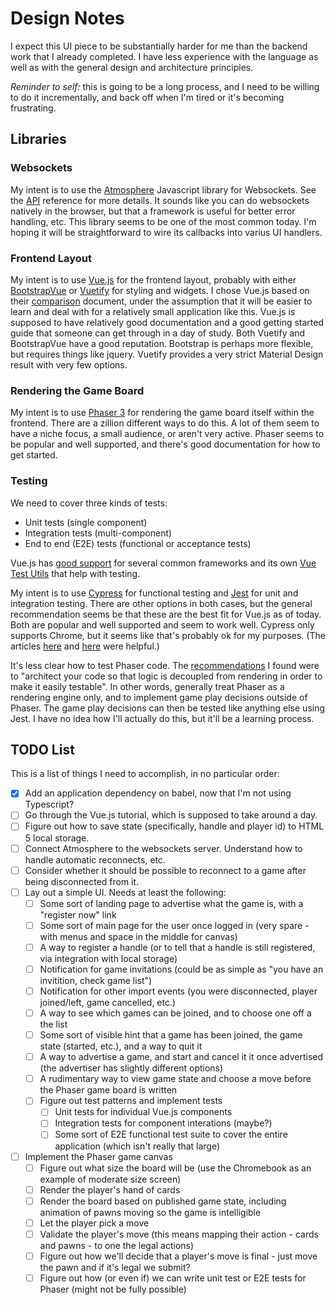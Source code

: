 # Design Notes

I expect this UI piece to be substantially harder for me than the backend work
that I already completed.  I have less experience with the language as well as
with the general design and architecture principles.  

_Reminder to self:_ this is going to be a long process, and I need to be
willing to do it incrementally, and back off when I'm tired or it's becoming
frustrating.

## Libraries

### Websockets

My intent is to use the [Atmosphere](https://github.com/Atmosphere/atmosphere-javascript) Javascript
library for Websockets.  See the [API](https://github.com/Atmosphere/atmosphere/wiki/atmosphere.js-API)
reference for more details.  It sounds like you can do websockets natively in
the browser, but that a framework is useful for better error handling, etc.
This library seems to be one of the most common today.  I'm hoping it will be
straightforward to wire its callbacks into varius UI handlers.

### Frontend Layout

My intent is to use [Vue.js](https://vuejs.org/v2) for the frontend layout,
probably with either [BootstrapVue](https://bootstrap-vue.org/) or
[Vuetify](https://vuetifyjs.com/en/) for styling and widgets.  I chose Vue.js
based on their [comparison](https://vuejs.org/v2/guide/comparison.html)
document, under the assumption that it will be easier to learn and deal with
for a relatively small application like this.  Vue.js is supposed to have
relatively good documentation and a good getting started guide that someone can
get through in a day of study.  Both Vuetify and BootstrapVue have a good
reputation.  Bootstrap is perhaps more flexible, but requires things like
jquery.  Vuetify provides a very strict Material Design result with very few
options.

### Rendering the Game Board

My intent is to use [Phaser 3](http://phaser.io/) for rendering the game board
itself within the frontend.  There are a zillion different ways to do this.  A
lot of them seem to have a niche focus, a small audience, or aren't very
active.  Phaser seems to be popular and well supported, and there's good
documentation for how to get started.

### Testing

We need to cover three kinds of tests:

- Unit tests (single component)
- Integration tests (multi-component)
- End to end (E2E) tests (functional or acceptance tests)

Vue.js has [good support](https://vuejs.org/v2/guide/unit-testing.html) for
several common frameworks and its own [Vue Test
Utils](https://vue-test-utils.vuejs.org/) that help with testing.  

My intent is to use [Cypress](https://www.cypress.io/) for functional testing
and [Jest](https://jestjs.io/en/) for unit and integration testing.  There are
other options in both cases, but the general recommendation seems be that these
are the best fit for Vue.js as of today.  Both are popular and well supported
and seem to work well.  Cypress only supports Chrome, but it seems like that's
probably ok for my purposes.  (The articles [here](https://www.monterail.com/blog/end-to-end-testing-with-cypress) and
[here](https://medium.com/welldone-software/an-overview-of-javascript-testing-7ce7298b9870) were helpful.)

It's less clear how to test Phaser code.  The [recommendations](https://phaser.discourse.group/t/unit-testing/2922) I found
were to "architect your code so that logic is decoupled from rendering in order
to make it easily testable".  In other words, generally treat Phaser as a
rendering engine only, and to implement game play decisions outside of Phaser.
The game play decisions can then be tested like anything else using Jest.  I
have no idea how I'll actually do this, but it'll be a learning process.

## TODO List

This is a list of things I need to accomplish, in no particular order:

- [x] Add an application dependency on babel, now that I'm not using Typescript?
- [ ] Go through the Vue.js tutorial, which is supposed to take around a day.
- [ ] Figure out how to save state (specifically, handle and player id) to HTML 5 local storage.
- [ ] Connect Atmosphere to the websockets server.  Understand how to handle automatic reconnects, etc.
- [ ] Consider whether it should be possible to reconnect to a game after being disconnected from it.
- [ ] Lay out a simple UI.  Needs at least the following:
   - [ ] Some sort of landing page to advertise what the game is, with a "register now" link
   - [ ] Some sort of main page for the user once logged in (very spare - with menus and space in the middle for canvas)
   - [ ] A way to register a handle (or to tell that a handle is still registered, via integration with local storage)
   - [ ] Notification for game invitations (could be as simple as "you have an invitition, check game list")
   - [ ] Notification for other import events (you were disconnected, player joined/left, game cancelled, etc.)
   - [ ] A way to see which games can be joined, and to choose one off a the list
   - [ ] Some sort of visible hint that a game has been joined, the game state (started, etc.), and a way to quit it
   - [ ] A way to advertise a game, and start and cancel it it once advertised (the advertiser has slightly different options)
   - [ ] A rudimentary way to view game state and choose a move before the Phaser game board is written
   - [ ] Figure out test patterns and implement tests
      - [ ] Unit tests for individual Vue.js components
      - [ ] Integration tests for component interations (maybe?) 
      - [ ] Some sort of E2E functional test suite to cover the entire application (which isn't really that large)
- [ ] Implement the Phaser game canvas
   - [ ] Figure out what size the board will be (use the Chromebook as an example of moderate size screen)
   - [ ] Render the player's hand of cards
   - [ ] Render the board based on published game state, including animation of pawns moving so the game is intelligible
   - [ ] Let the player pick a move
   - [ ] Validate the player's move (this means mapping their action - cards and pawns - to one the legal actions)
   - [ ] Figure out how we'll decide that a player's move is final - just move the pawn and if it's legal we submit?
   - [ ] Figure out how (or even if) we can write unit test or E2E tests for Phaser (might not be fully possible)
